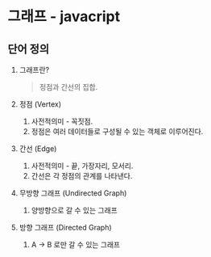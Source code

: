 # 그래프 - javacript

## 단어 정의

1. 그래프란?

   > 정점과 간선의 집합.

2. 정점 (Vertex)

   1. 사전적의미 - 꼭짓점.
   2. 정점은 여러 데이터들로 구성될 수 있는 객체로 이루어진다.

3. 간선 (Edge)

   1. 사전적의미 - 끝, 가장자리, 모서리.
   2. 간선은 각 정점의 관계를 나타낸다.

4. 무방향 그래프 (Undirected Graph)

   1. 양방향으로 갈 수 있는 그래프

5. 방향 그래프 (Directed Graph)

   1. A -> B 로만 갈 수 있는 그래프
